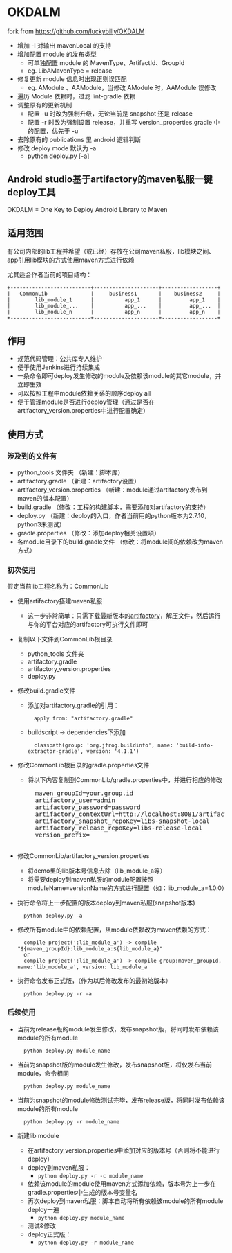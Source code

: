 # OKDALM
fork from https://github.com/luckybilly/OKDALM
- 增加 -l 对输出 mavenLocal 的支持
- 增加配置 module 的发布类型
  - 可单独配置 module 的 MavenType、ArtifactId、GroupId
  - eg. LibAMavenType = release
- 修复更新 module 信息时出现正则误匹配
  - eg. AModule 、AAModule，当修改 AModule 时，AAModule 误修改
- 遍历 Module 依赖时，过滤 lint-gradle 依赖  
- 调整原有的更新机制 
  - 配置 -u 时改为强制升级，无论当前是 snapshot 还是 release
  - 配置 -r 时改为强制设置 release，并重写 version_properties.gradle 中的配置，优先于 -u
- 去除原有的 publications 里 android 逻辑判断
- 修改 deploy mode 默认为 -a
  - python deploy.py [-a]

## Android studio基于artifactory的maven私服一键deploy工具

OKDALM = One Key to Deploy Android Library to Maven

## 适用范围

有公司内部的lib工程并希望（或已经）存放在公司maven私服，lib模块之间、app引用lib模块的方式使用maven方式进行依赖

尤其适合作者当前的项目结构：

    +--------------------------+---------------------+------------------+
    |   CommonLib              |     business1       |    business2     |
    |        lib_module_1      |          app_1      |         app_1    |
    |        lib_module_...    |          app_...    |         app_...  |
    |        lib_module_n      |          app_n      |         app_n    |
    +--------------------------+---------------------+------------------+
    
## 作用
- 规范代码管理：公共库专人维护
- 便于使用Jenkins进行持续集成
- 一条命令即可deploy发生修改的module及依赖该module的其它module，并立即生效
- 可以按照工程中module依赖关系的顺序deploy all
- 便于管理module是否进行deploy管理（通过是否在artifactory_version.properties中进行配置确定）

## 使用方式

### 涉及到的文件有

- python_tools 文件夹          （新建：脚本库）
- artifactory.gradle          （新建：artifactory设置）
- artifactory_version.properties    （新建：module通过artifactory发布到maven的版本配置）
- build.gradle                （修改：工程的构建脚本，需要添加对artifactory的支持）
- deploy.py                     （新建：deploy的入口，作者当前用的python版本为2.7.10，python3未测试）
- gradle.properties             （修改：添加deploy相关设置项）
- 各module目录下的build.gradle文件 （修改：将module间的依赖改为maven方式）

### 初次使用
假定当前lib工程名称为：CommonLib

- 使用artifactory搭建maven私服
    - 这一步非常简单：只需下载最新版本的[artifactory](https://www.jfrog.com/open-source)，解压文件，然后运行与你的平台对应的artifactory可执行文件即可
    
- 复制以下文件到CommonLib根目录
    - python_tools 文件夹
    - artifactory.gradle
    - artifactory_version.properties
    - deploy.py
- 修改build.gradle文件
    - 添加对artifactory.gradle的引用：
    
            apply from: "artifactory.gradle"
        
    - buildscript -> dependencies下添加
    
            classpath(group: 'org.jfrog.buildinfo', name: 'build-info-extractor-gradle', version: '4.1.1')
        
- 修改CommonLib根目录的gradle.properties文件
    - 将以下内容复制到CommonLib/gradle.properties中，并进行相应的修改
    
        <pre>
        maven_groupId=your.group.id
        artifactory_user=admin
        artifactory_password=password
        artifactory_contextUrl=http://localhost:8081/artifactory
        artifactory_snapshot_repoKey=libs-snapshot-local
        artifactory_release_repoKey=libs-release-local
        version_prefix=
        </pre>
        
- 修改CommonLib/artifactory_version.properties

    - 将demo里的lib版本号信息去除（lib_module_a等）
    - 将需要deploy到maven私服的module配置按照moduleName=versionName的方式进行配置（如：lib_module_a=1.0.0）
    
- 执行命令将上一步配置的版本deploy到maven私服(snapshot版本)
    
        python deploy.py -a
    
- 修改所有module中的依赖配置，从module依赖改为maven依赖的方式： 
    
        compile project(':lib_module_a') -> compile "${maven_groupId}:lib_module_a:${lib_module_a}"
        or
        compile project(':lib_module_a') -> compile group:maven_groupId, name:'lib_module_a', version: lib_module_a
        
- 执行命令发布正式版，（作为以后修改发布的最初始版本）

        python deploy.py -r -a

### 后续使用

- 当前为release版的module发生修改，发布snapshot版，将同时发布依赖该module的所有module
    
        python deploy.py module_name
        
- 当前为snapshot版的module发生修改，发布snapshot版，将仅发布当前module，命令相同

        python deploy.py module_name
        
- 当前为snapshot的module修改测试完毕，发布release版，将同时发布依赖该module的所有module

        python deploy.py -r module_name
        
        
- 新建lib module
    - 在artifactory_version.properties中添加对应的版本号（否则将不能进行deploy）
    - deploy到maven私服： 
        - <code>python deploy.py -r -c module_name</code>
    - 依赖该module的module使用maven方式添加依赖，版本号为上一步在gradle.properties中生成的版本号变量名
    - 再次deploy到maven私服：脚本自动将所有依赖该module的所有module deploy一遍
        - <code>python deploy.py module_name</code>
    - 测试&修改
    - deploy正式版：
        - <code>python deploy.py -r module_name</code>
        
        
        
